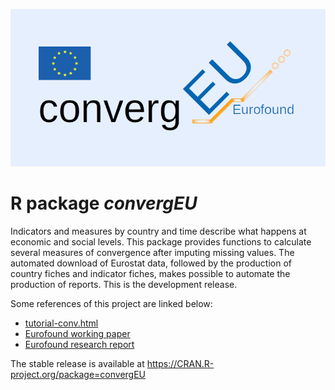 ![](inst/logoConvergEU5_github.png)  

# R package *convergEU*

Indicators and measures by country and time describe
what happens at economic and social levels. This package provides
functions to calculate several measures of convergence after imputing
missing values. The automated download of Eurostat data,
followed by the production of country fiches and indicator fiches,
makes possible to  automate the production of reports.
This is the development release.  

Some references of this project are linked below:   

  *  [tutorial-conv.html](https://local.disia.unifi.it/stefanini/RESEARCH/coneu/tutorial-conv.html)   
  *  [Eurofound working paper](https://www.eurofound.europa.eu/sites/default/files/wpef20008.pdf) 
  *  [Eurofound research report](https://www.eurofound.europa.eu/sites/default/files/ef_publication/field_ef_document/ef18003en.pdf)

The stable release is available at https://CRAN.R-project.org/package=convergEU
